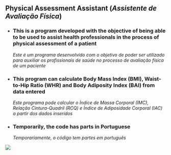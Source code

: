 ## Physical Assessment Assistant (_Assistente de Avaliação Física_)

- ### This is a program developed with the objective of being able to be used to assist health professionals in the process of physical assessment of a patient  
  _Este é um programa desenvolvido com o objetivo de poder ser utilizado para auxiliar os profissionais de saúde no processo de avaliação física de um paciente_  
- ### This program can calculate Body Mass Index (BMI), Waist-to-Hip Ratio (WHR) and Body Adiposity Index (BAI) from data entered  
  _Este programa pode calcular o Índice de Massa Corporal (IMC), Relação Cintura-Quadril (RCQ) e Índice de Adiposidade Corporal (IAC) a partir dos dados inseridos_
- ### Temporarily, the code has parts in Portuguese  
  _Temporariamente, o código tem partes em português_

<img src="[[https://drive.google.com/file/d/1mZ2GgaarYa9iFb3eRfZEqHKbdc_Av0yg/view?usp=sharing](https://drive.google.com/file/d/1mZ2GgaarYa9iFb3eRfZEqHKbdc_Av0yg/view?usp=sharing)](https://drive.google.com/file/d/1mZ2GgaarYa9iFb3eRfZEqHKbdc_Av0yg/view?usp=sharing)"/>
